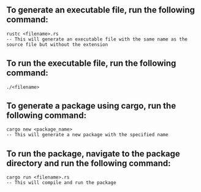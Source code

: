 ## To generate an executable file, run the following command:
    rustc <filename>.rs
    -- This will generate an executable file with the same name as the source file but without the extension

## To run the executable file, run the following command:
    ./<filename>

## To generate a package using cargo, run the following command:
    cargo new <package_name>
    -- This will generate a new package with the specified name
    
## To run the package, navigate to the package directory and run the following command:
    cargo run <filename>.rs
    -- This will compile and run the package 